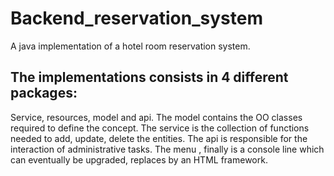 # Backend_reservation_system
A java implementation of a hotel room reservation system.
## The implementations consists in 4 different packages:
Service, resources, model and api.
The model contains the OO classes required to define the concept. The service is the collection of 
functions needed to add, update, delete the entities. The api is responsible for the interaction of administrative tasks.
The menu , finally is a console line which can eventually be upgraded, replaces by an HTML framework.
